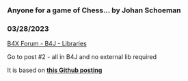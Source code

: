 ### Anyone for a game of Chess... by Johan Schoeman
### 03/28/2023
[B4X Forum - B4J - Libraries](https://www.b4x.com/android/forum/threads/147014/)

Go to post #2 - all in B4J and no external lib required  
  
It is based on [**this Github posting**](https://github.com/jamescalcagni/chessgame)